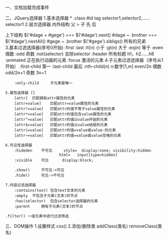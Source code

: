 一、文档加载完成事件
	
二、JQuery选择器
	1.基本选择器
		*
		.class
		#id
		tag
		selector1,selector2,……
		selector1
	2.层次选择器
		内外结构
			父 > 子
			先   后
			<div id="father">
				<div id="son">
					<div id="hou"></div>
				</div>
			</div>
		上下结构
			$('#dage + #gege')	===		$('#dage').next()
			#dage ~ .brother  ===		$('#dage').nextAll()
			#gege ~ .brother
										$('#gege').sibligs()  所有的兄弟
			<div class="brother" id="dage"></div>
			<div class="brother" id="gege"></div>
			<div class="brother" id="didi1"></div>
			<div class="brother" id="didi2"></div>
			<div class="brother" id="didi3"></div>
	3.基本过滤选择器(序号0开始)
		:first
		:last
		:lt(n)	小于
		:gt(n)	大于
		:eq(n)	等于
		:even	偶数
		:odd	奇数
		:not(selector)	去除selector
		:header	所有标题	h1，h2……h6
		:animated	正在执行动画的元素
		:focus	激活的元素
	4.子元素过滤选择器（序号从1开始）
		:first-child	第一
		:last-child		最后
		:nth-child(n)	n:数字[1,m]
						even/2n		偶数
						odd/2n+1	奇数
						3n+1
						
		:only-child		子元素是唯一
		
	5.属性选择器	[]
		[attr]	匹配拥有attr属性的元素
		[attr=value]	匹配attr=value属性的元素
		[attr!=value]	匹配attr的值不等于value属性的元素
		[attr*=value]	匹配attr的值包含value属性的元素
		[attr^=value]	匹配attr的值以value开始的元素
		[attr$=value]	匹配attr的值以value结尾的元素
		[attr|=value]	匹配attr的值=value或value-的元素
		[attr~=value]	匹配attr的值=value或value空格的元素
		
	6.可见性选择器
		:hideden	不可见 	style=	display:none; visibility:hidden
							html=	input[type=hidden]
		:visible	可见		display:block;
		
		.show()		不可见->可见
		.hide()		可见->不可见
		
	7.内容过滤选择器
		:contains(text)	包含text文本的元素
		:empty	不包含子元素(文本)的节点
		:has(selector)	包含selector选择器的元素
		:parent		拥有子元素(文本)的节点
		
	.filter() 一组元素中进行过滤筛选	
三、DOM操作
	1.设置样式
		css()
	2.添加/删除类
		addClass(类名)
		removeClass(类名)